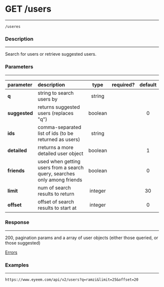 # GET /users
***
`/useres`

### Description
***
Search for users or retrieve suggested users.

### Parameters
***

|parameter| description| type |required? |default|
|:---------|:--------------|:----------:|:------------:|:------------:|
|**q**|string to search users by|string|||
|**suggested**|returns suggested users (replaces "q")|boolean||0|
|**ids**|comma-separated list of ids (to be returned as users)|string|||
|**detailed**|rreturns a more detailed user object|boolean||1|
|**friends**|used when getting users from a search query, searches only among friends|boolean||0|
|**limit**|num of search results to return|integer||30|
|**offset**|offset of search results to start at|integer||0|


### Response
***
200, pagination params and a array of user objects (either those queried, or those suggested)

[Errors](../../resources/errors.md#files)

### Examples
***

`https://www.eyeem.com/api/v2/users?q=ramzi&limit=25&offset=20`



